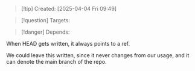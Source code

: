 
>[!tip] Created: [2025-04-04 Fri 09:49]

>[!question] Targets: 

>[!danger] Depends: 

When HEAD gets written, it always points to a ref.

We could leave this written, since it never changes from our usage, and it can denote the main branch of the repo.